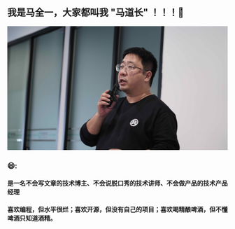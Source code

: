 <!--
**genedna/genedna** is a ✨ _special_ ✨ repository because its `README.md` (this file) appears on your GitHub profile.

Here are some ideas to get you started:

- 🔭 I’m currently working on ...
- 🌱 I’m currently learning ...
- 👯 I’m looking to collaborate on ...
- 🤔 I’m looking for help with ...
- 💬 Ask me about ...
- 📫 How to reach me: ...
- 😄 Pronouns: ...
- ⚡ Fun fact: ...
-->
## 我是马全一，大家都叫我 "马道长" ！！！👋

[![Profile](https://github.com/genedna/genedna/blob/main/profile.jpg)](https://maquanyi.com)

### 😄:

<h4>是一名不会写文章的技术博主、不会说脱口秀的技术讲师、不会做产品的技术产品经理</h4>

<h4>喜欢编程，但水平很烂；喜欢开源，但没有自己的项目；喜欢喝精酿啤酒，但不懂啤酒只知道酒精。</h4>
